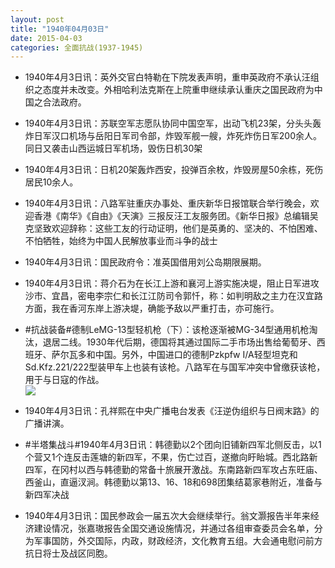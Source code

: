 ```yaml
---
layout: post
title: "1940年04月03日"
date: 2015-04-03
categories: 全面抗战(1937-1945)
---
```


<meta name="referrer" content="no-referrer" />

- 1940年4月3日讯：英外交官白特勒在下院发表声明，重申英政府不承认汪组织之态度并未改变。外相哈利法克斯在上院重申继续承认重庆之国民政府为中国之合法政府。 

- 1940年4月3日讯：苏联空军志愿队协同中国空军，出动飞机23架，分头头轰炸日军汉口机场与岳阳日军司令部，炸毁军舰一艘，炸死炸伤日军200余人。同日又袭击山西运城日军机场，毁伤日机30架 

- 1940年4月3日讯：日机20架轰炸西安，投弹百余枚，炸毁房屋50余栋，死伤居民10余人。 

- 1940年4月3日讯：八路军驻重庆办事处、重庆新华日报馆联合举行晚会，欢迎香港《南华》《自由》《天演》三报反汪工友服务团。《新华日报》总编辑吴克坚致欢迎辞称：这些工友的行动证明，他们是英勇的、坚决的、不怕困难、不怕牺牲，始终为中国人民解放事业而斗争的战士 

- 1940年4月3日讯：国民政府令：准英国借用刘公岛期限展期。 

- 1940年4月3日讯：蒋介石为在长江上游和襄河上游实施决堤，阻止日军进攻沙市、宜昌，密电李宗仁和长江江防司令郭忏，称：如判明敌之主力在汉宜路方面，我在香河东岸上游决堤，确能予敌以严重打击，亦可施行。 

- #抗战装备#德制LeMG-13型轻机枪（下）：该枪逐渐被MG-34型通用机枪淘汰，退居二线。1930年代后期，德国将其通过国际二手市场出售给葡萄牙、西班牙、萨尔瓦多和中国。另外，中国进口的德制Pzkpfw I/A轻型坦克和Sd.Kfz.221/222型装甲车上也装有该枪。八路军在与国军冲突中曾缴获该枪，用于与日寇的作战。 <br/><img src="https://ww3.sinaimg.cn/large/aca367d8jw1eqs5fay170j20e80lywhy.jpg" />

- 1940年4月3日讯：孔祥熙在中央广播电台发表《汪逆伪组织与日阀末路》的广播讲演。 

- #半塔集战斗#1940年4月3日讯：韩德勤以2个团向旧铺新四军北侧反击，以1个营又1个连反击莲塘的新四军，不果，伤亡过百，遂撤向盱眙城。西北路新四军，在冈村以西与韩德勤的常备十旅展开激战。东南路新四军攻占东旺庙、西釜山，直逼汊涧。韩德勤以第13、16、18和698团集结葛家巷附近，准备与新四军决战  

- 1940年4月3日讯：国民参政会一届五次大会继续举行。翁文灏报告半年来经济建设情况，张嘉璈报告全国交通设施情况，并通过各组审查委员会名单，分为军事国防，外交国际，内政，财政经济，文化教育五组。大会通电慰问前方抗日将士及战区同胞。 

